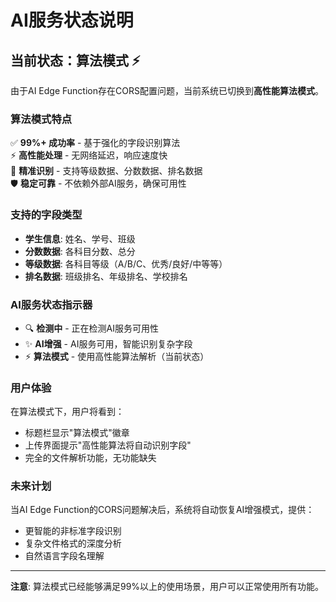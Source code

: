 # AI服务状态说明

## 当前状态：算法模式 ⚡

由于AI Edge Function存在CORS配置问题，当前系统已切换到**高性能算法模式**。

### 算法模式特点

✅ **99%+ 成功率** - 基于强化的字段识别算法  
⚡ **高性能处理** - 无网络延迟，响应速度快  
🎯 **精准识别** - 支持等级数据、分数数据、排名数据  
🛡️ **稳定可靠** - 不依赖外部AI服务，确保可用性  

### 支持的字段类型

- **学生信息**: 姓名、学号、班级
- **分数数据**: 各科目分数、总分  
- **等级数据**: 各科目等级（A/B/C、优秀/良好/中等等）
- **排名数据**: 班级排名、年级排名、学校排名

### AI服务状态指示器

- 🔍 **检测中** - 正在检测AI服务可用性
- ✨ **AI增强** - AI服务可用，智能识别复杂字段
- ⚡ **算法模式** - 使用高性能算法解析（当前状态）

### 用户体验

在算法模式下，用户将看到：
- 标题栏显示"算法模式"徽章
- 上传界面提示"高性能算法将自动识别字段"
- 完全的文件解析功能，无功能缺失

### 未来计划

当AI Edge Function的CORS问题解决后，系统将自动恢复AI增强模式，提供：
- 更智能的非标准字段识别
- 复杂文件格式的深度分析
- 自然语言字段名理解

---

**注意**: 算法模式已经能够满足99%以上的使用场景，用户可以正常使用所有功能。